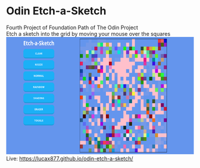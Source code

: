 # Odin Etch-a-Sketch
Fourth Project of Foundation Path of The Odin Project</br>
Etch a sketch into the grid by moving your mouse over the squares</br>
<img src="./example-image.png" width="658" height="315"></br>
Live: https://lucax877.github.io/odin-etch-a-sketch/